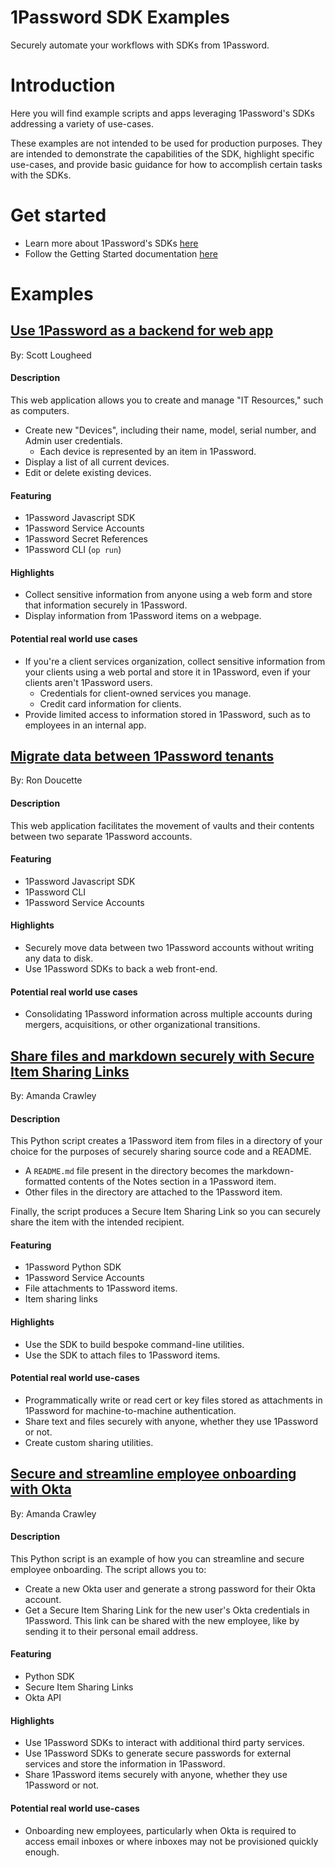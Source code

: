 # 1Password SDK Examples

Securely automate your workflows with SDKs from 1Password. 

# Introduction
Here you will find example scripts and apps leveraging 1Password's SDKs addressing a variety of use-cases. 

These examples are not intended to be used for production purposes. They are intended to demonstrate the capabilities of the SDK, highlight specific use-cases, and provide basic guidance for how to accomplish certain tasks with the SDKs. 

# Get started
* Learn more about 1Password's SDKs [here](https://developer.1password.com/docs/sdks)
* Follow the Getting Started documentation [here](https://developer.1password.com/docs/sdks/setup-tutorial)

# Examples

## [Use 1Password as a backend for web app](./demo-inventory-tracker-webapp/)  
By: Scott Lougheed  
#### Description
This web application allows you to create and manage "IT Resources," such as computers.
* Create new "Devices", including their name, model, serial number, and Admin user credentials. 
    * Each device is represented by an item in 1Password. 
* Display a list of all current devices. 
* Edit or delete existing devices. 

#### Featuring
* 1Password Javascript SDK
* 1Password Service Accounts
* 1Password Secret References
* 1Password CLI (`op run`)

#### Highlights
* Collect sensitive information from anyone using a web form and store that information securely in 1Password.
* Display information from 1Password items on a webpage. 

#### Potential real world use cases
* If you're a client services organization, collect sensitive information from your clients using a web portal and store it in 1Password, even if your clients aren't 1Password users. 
  * Credentials for client-owned services you manage. 
  * Credit card information for clients.
* Provide limited access to information stored in 1Password, such as to employees in an internal app. 

## [Migrate data between 1Password tenants](./demo-vault-migration-webapp/)  
By: Ron Doucette  

#### Description
This web application facilitates the movement of vaults and their contents between two separate 1Password accounts. 

#### Featuring
* 1Password Javascript SDK
* 1Password CLI
* 1Password Service Accounts

#### Highlights
* Securely move data between two 1Password accounts without writing any data to disk. 
* Use 1Password SDKs to back a web front-end. 

#### Potential real world use cases
* Consolidating 1Password information across multiple accounts during mergers, acquisitions, or other organizational transitions.


## [Share files and markdown securely with Secure Item Sharing Links](./demo-share-script/)  
By: Amanda Crawley
#### Description
This Python script creates a 1Password item from files in a directory of your choice for the purposes of securely sharing source code and a README.

* A `README.md` file present in the directory becomes the markdown-formatted contents of the Notes section in a 1Password item. 
* Other files in the directory are attached to the 1Password item.

Finally, the script produces a Secure Item Sharing Link so you can securely share the item with the intended recipient. 

#### Featuring
* 1Password Python SDK
* 1Password Service Accounts
* File attachments to 1Password items. 
* Item sharing links

#### Highlights
* Use the SDK to build bespoke command-line utilities. 
* Use the SDK to attach files to 1Password items. 

#### Potential real world use-cases
* Programmatically write or read cert or key files stored as attachments in 1Password for machine-to-machine authentication.
* Share text and files securely with anyone, whether they use 1Password or not. 
* Create custom sharing utilities.

## [Secure and streamline employee onboarding with Okta](./demo-share-okta-user-script/)  
By: Amanda Crawley
#### Description
This Python script is an example of how you can streamline and secure employee onboarding. The script allows you to:

* Create a new Okta user and generate a strong password for their Okta account.
* Get a Secure Item Sharing Link for the new user's Okta credentials in 1Password. This link can be shared with the new employee, like by sending it to their personal email address.  

#### Featuring
* Python SDK
* Secure Item Sharing Links
* Okta API

#### Highlights
* Use 1Password SDKs to interact with additional third party services. 
* Use 1Password SDKs to generate secure passwords for external services and store the information in 1Password.
* Share 1Password items securely with anyone, whether they use 1Password or not.


#### Potential real world use-cases
* Onboarding new employees, particularly when Okta is required to access email inboxes or where inboxes may not be provisioned quickly enough. 